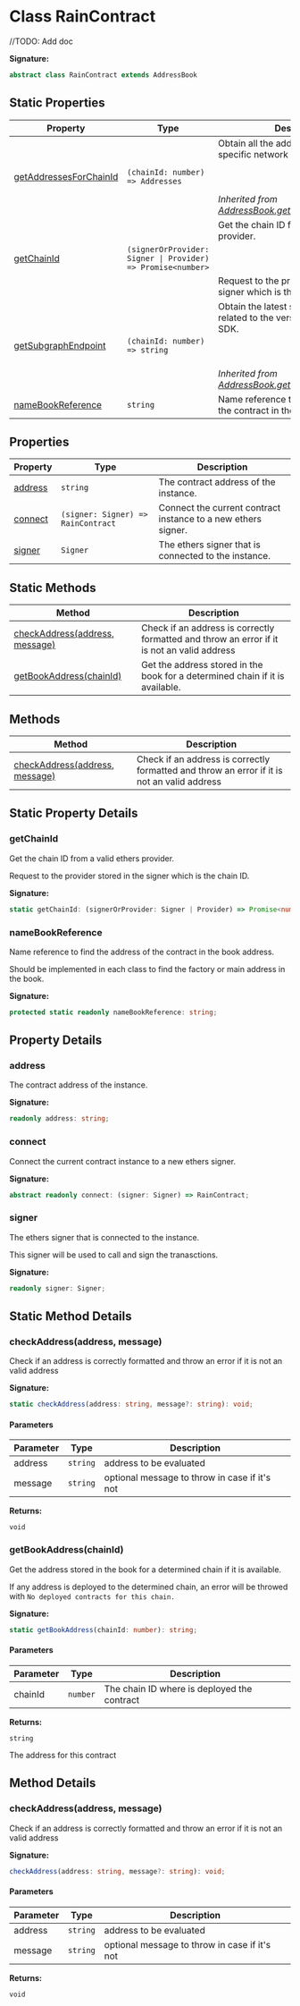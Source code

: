 
# Class RainContract

//TODO: Add doc

<b>Signature:</b>

```typescript
abstract class RainContract extends AddressBook 
```

## Static Properties

|  Property | Type | Description |
|  --- | --- | --- |
|  [getAddressesForChainId](./addressbook.md#getAddressesForChainId-property-static) | `(chainId: number) => Addresses` | Obtain all the addresses deployed in a specific network with a chain ID.<br></br><br></br>*Inherited from [AddressBook.getAddressesForChainId](./addressbook.md#getAddressesForChainId-property-static)* |
|  [getChainId](./raincontract.md#getChainId-property-static) | `(signerOrProvider: Signer \| Provider) => Promise<number>` | Get the chain ID from a valid ethers provider.<br></br><br></br>Request to the provider stored in the signer which is the chain ID. |
|  [getSubgraphEndpoint](./addressbook.md#getSubgraphEndpoint-property-static) | `(chainId: number) => string` | Obtain the latest subgraph endpoint related to the version that use the SDK.<br></br><br></br>*Inherited from [AddressBook.getSubgraphEndpoint](./addressbook.md#getSubgraphEndpoint-property-static)* |
|  [nameBookReference](./raincontract.md#nameBookReference-property-static) | `string` | Name reference to find the address of the contract in the book address. |

## Properties

|  Property | Type | Description |
|  --- | --- | --- |
|  [address](./raincontract.md#address-property) | `string` | The contract address of the instance. |
|  [connect](./raincontract.md#connect-property) | `(signer: Signer) => RainContract` | Connect the current contract instance to a new ethers signer. |
|  [signer](./raincontract.md#signer-property) | `Signer` | The ethers signer that is connected to the instance. |

## Static Methods

|  Method | Description |
|  --- | --- |
|  [checkAddress(address, message)](./raincontract.md#checkAddress-method-static-1) | Check if an address is correctly formatted and throw an error if it is not an valid address |
|  [getBookAddress(chainId)](./raincontract.md#getBookAddress-method-static-1) | Get the address stored in the book for a determined chain if it is available. |

## Methods

|  Method | Description |
|  --- | --- |
|  [checkAddress(address, message)](./raincontract.md#checkAddress-method-1) | Check if an address is correctly formatted and throw an error if it is not an valid address |

## Static Property Details

<a id="getChainId-property-static"></a>

### getChainId

Get the chain ID from a valid ethers provider.

Request to the provider stored in the signer which is the chain ID.

<b>Signature:</b>

```typescript
static getChainId: (signerOrProvider: Signer | Provider) => Promise<number>;
```

<a id="nameBookReference-property-static"></a>

### nameBookReference

Name reference to find the address of the contract in the book address.

Should be implemented in each class to find the factory or main address in the book.

<b>Signature:</b>

```typescript
protected static readonly nameBookReference: string;
```

## Property Details

<a id="address-property"></a>

### address

The contract address of the instance.

<b>Signature:</b>

```typescript
readonly address: string;
```

<a id="connect-property"></a>

### connect

Connect the current contract instance to a new ethers signer.

<b>Signature:</b>

```typescript
abstract readonly connect: (signer: Signer) => RainContract;
```

<a id="signer-property"></a>

### signer

The ethers signer that is connected to the instance.

This signer will be used to call and sign the tranasctions.

<b>Signature:</b>

```typescript
readonly signer: Signer;
```

## Static Method Details

<a id="checkAddress-method-static-1"></a>

### checkAddress(address, message)

Check if an address is correctly formatted and throw an error if it is not an valid address

<b>Signature:</b>

```typescript
static checkAddress(address: string, message?: string): void;
```

#### Parameters

|  Parameter | Type | Description |
|  --- | --- | --- |
|  address | `string` | address to be evaluated |
|  message | `string` | optional message to throw in case if it's not |

<b>Returns:</b>

`void`

<a id="getBookAddress-method-static-1"></a>

### getBookAddress(chainId)

Get the address stored in the book for a determined chain if it is available.

If any address is deployed to the determined chain, an error will be throwed with `No deployed contracts for this chain.`

<b>Signature:</b>

```typescript
static getBookAddress(chainId: number): string;
```

#### Parameters

|  Parameter | Type | Description |
|  --- | --- | --- |
|  chainId | `number` | The chain ID where is deployed the contract |

<b>Returns:</b>

`string`

The address for this contract

## Method Details

<a id="checkAddress-method-1"></a>

### checkAddress(address, message)

Check if an address is correctly formatted and throw an error if it is not an valid address

<b>Signature:</b>

```typescript
checkAddress(address: string, message?: string): void;
```

#### Parameters

|  Parameter | Type | Description |
|  --- | --- | --- |
|  address | `string` | address to be evaluated |
|  message | `string` | optional message to throw in case if it's not |

<b>Returns:</b>

`void`

